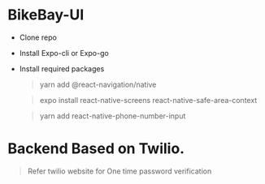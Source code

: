 # BikeBay-UI
- Clone repo
- Install Expo-cli or Expo-go
- Install required packages 
  > yarn add @react-navigation/native
  
  > expo install react-native-screens react-native-safe-area-context
  
  > yarn add react-native-phone-number-input

# Backend Based on Twilio.
 > Refer twilio website for One time password verification

    
